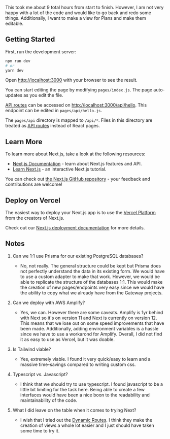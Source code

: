 This took me about 9 total hours from start to finish. However, I am not very happy with a lot of the code and would like to go back and redo some things. Additionally, I want to make a view for Plans and make them editable. 

## Getting Started

First, run the development server:

```bash
npm run dev
# or
yarn dev
```

Open [http://localhost:3000](http://localhost:3000) with your browser to see the result.

You can start editing the page by modifying `pages/index.js`. The page auto-updates as you edit the file.

[API routes](https://nextjs.org/docs/api-routes/introduction) can be accessed on [http://localhost:3000/api/hello](http://localhost:3000/api/hello). This endpoint can be edited in `pages/api/hello.js`.

The `pages/api` directory is mapped to `/api/*`. Files in this directory are treated as [API routes](https://nextjs.org/docs/api-routes/introduction) instead of React pages.

## Learn More

To learn more about Next.js, take a look at the following resources:

- [Next.js Documentation](https://nextjs.org/docs) - learn about Next.js features and API.
- [Learn Next.js](https://nextjs.org/learn) - an interactive Next.js tutorial.

You can check out [the Next.js GitHub repository](https://github.com/vercel/next.js/) - your feedback and contributions are welcome!

## Deploy on Vercel

The easiest way to deploy your Next.js app is to use the [Vercel Platform](https://vercel.com/new?utm_medium=default-template&filter=next.js&utm_source=create-next-app&utm_campaign=create-next-app-readme) from the creators of Next.js.

Check out our [Next.js deployment documentation](https://nextjs.org/docs/deployment) for more details.

## Notes 

1. Can we 1:1 use Prisma for our existing PostgreSQL databases? 
    * No, not really. The general structure could be kept but Prisma does not perfectly understand the data in its existing form. We would have to use a custom adapter to make that work. However, we would be able to replicate the structure of the databases 1:1. This would make the creation of new pages/endpoints very easy since we would have the ability to copy what we already have from the Gateway projects. 

2. Can we deploy with AWS Amplify? 
    * Yes, we can. However there are some caveats. Amplify is 1yr behind with Next so it's on version 11 and Next is currently on version 12. This means that we lose out on some speed improvements that have been made. Additionally, adding environment variables is a hassle since we have to use a workarond for Amplify. Overall, I did not find it as easy to use as Vercel, but it was doable. 

3. Is Tailwind viable? 
    * Yes, extremely viable. I found it very quick/easy to learn and a massive time-savings compared to writing custom css. 

4. Typescript vs. Javascript? 
    * I think that we should try to use typescript. I found javascript to be a little bit limiting for the task here. Being able to create a few interfaces would have been a nice boon to the readability and maintainability of the code. 

5. What I did leave on the table when it comes to trying Next? 
    * I wish that I tried out the [Dynamic Routes](https://nextjs.org/docs/routing/dynamic-routes). I think they make the creation of views a whole lot easier and I just should have taken some time to try it. 
